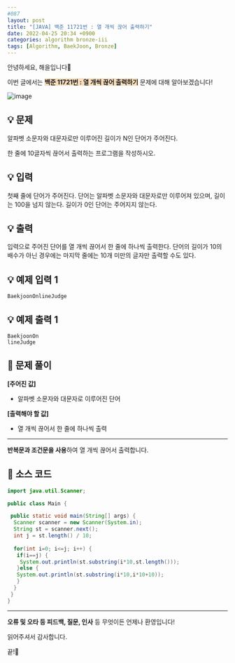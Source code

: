 ```yaml
---
#087
layout: post
title: "[JAVA] 백준 11721번 : 열 개씩 끊어 출력하기"
date: 2022-04-25 20:34 +0900
categories: algorithm bronze-iii
tags: [Algorithm, BaekJoon, Bronze]
---
```


안녕하세요, 해을입니다🦖

이번 글에서는 <span style="background-color:#f7ddbe">**백준 11721번 : 열 개씩 끊어 출력하기**</span> 문제에 대해 알아보겠습니다!

![image](https://user-images.githubusercontent.com/39720852/174050735-acd3a899-18ce-434c-ae64-4912be25d512.png)

## 💡 문제

알파벳 소문자와 대문자로만 이루어진 길이가 N인 단어가 주어진다.

한 줄에 10글자씩 끊어서 출력하는 프로그램을 작성하시오.

## 💡 입력

첫째 줄에 단어가 주어진다. 단어는 알파벳 소문자와 대문자로만 이루어져 있으며, 길이는 100을 넘지 않는다. 길이가 0인 단어는 주어지지 않는다.

## 💡 출력

입력으로 주어진 단어를 열 개씩 끊어서 한 줄에 하나씩 출력한다. 단어의 길이가 10의 배수가 아닌 경우에는 마지막 줄에는 10개 미만의 글자만 출력할 수도 있다.

## 💡 예제 입력 1

```
BaekjoonOnlineJudge
```

## 💡 예제 출력 1

```
BaekjoonOn
lineJudge
```

## 🚩 문제 풀이

**[주어진 값]**

* 알파벳 소문자와 대문자로 이루어진 단어

**[출력해야 할 값]**

* 열 개씩 끊어서 한 줄에 하나씩 출력

---

**반복문과 조건문을 사용**하여 열 개씩 끊어서 출력합니다.

## 🚩 소스 코드

``` java
import java.util.Scanner;

public class Main {

 public static void main(String[] args) {
  Scanner scanner = new Scanner(System.in);
  String st = scanner.next();
  int j = st.length() / 10;
  
  for(int i=0; i<=j; i++) {
   if(i==j) {
    System.out.println(st.substring(i*10,st.length()));
   }else {
   System.out.println(st.substring(i*10,i*10+10));
   }
  }
 }
}
```

---

**오류 및 오타 등 피드백, 질문, 인사** 등 무엇이든 언제나 환영입니다!

읽어주셔서 감사합니다.

끝!🦕
